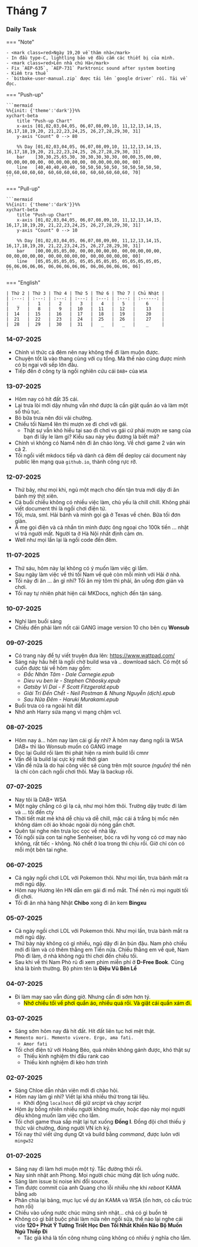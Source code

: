 # Tháng 7


### Daily Task

=== "Note"

    - <mark class=red>Ngày 19,20 về thăm nhà</mark>
    - In đầu type-C, lightling bảo vệ đầu cắm các thiết bị của mình.
    - <mark class=red>Lên nhà chú Hà</mark>
    - Fix `AEP-635`, `AEP-731` Parktronic sound after system booting
    - Kiểm tra thuế
    - `bitbake-user-manual.zip` được tải lên `google driver` rồi. Tải về đọc.

=== "Push-up"

    ```mermaid
    %%{init: {'theme':'dark'}}%%
    xychart-beta
        title "Push-up Chart"
        x-axis [01,02,03,04,05, 06,07,08,09,10, 11,12,13,14,15, 16,17,18,19,20, 21,22,23,24,25, 26,27,28,29,30, 31]
        y-axis "Count" 0 --> 80

        %% Day [01,02,03,04,05, 06,07,08,09,10, 11,12,13,14,15, 16,17,18,19,20, 21,22,23,24,25, 26,27,28,29,30, 31]
        bar    [30,30,25,65,30, 30,30,30,30,30, 00,00,35,00,00, 00,00,00,00,00, 00,00,00,00,00, 00,00,00,00,00, 00]
        line   [40,40,40,40,40, 50,50,50,50,50, 50,50,50,50,50, 60,60,60,60,60, 60,60,60,60,60, 60,60,60,60,60, 70]
    ```

=== "Pull-up"

    ```mermaid
    %%{init: {'theme':'dark'}}%%
    xychart-beta
        title "Push-up Chart"
        x-axis [01,02,03,04,05, 06,07,08,09,10, 11,12,13,14,15, 16,17,18,19,20, 21,22,23,24,25, 26,27,28,29,30, 31]
        y-axis "Count" 0 --> 10

        %% Day [01,02,03,04,05, 06,07,08,09,00, 11,12,13,14,15, 16,17,18,19,20, 21,22,23,24,25, 26,27,28,29,30, 31]
        bar    [00,00,05,05,00, 00,00,00,00,00, 00,00,00,00,00, 00,00,00,00,00, 00,00,00,00,00, 00,00,00,00,00, 00]
        line   [05,05,05,05,05, 05,05,05,05,05, 05,05,05,05,05, 06,06,06,06,06, 06,06,06,06,06, 06,06,06,06,06, 06]
    ```

=== "English"

    | Thứ 2 | Thứ 3 | Thứ 4 | Thứ 5 | Thứ 6 | Thứ 7 | Chủ Nhật |
    | :---: | :---: | :---: | :---: | :---: | :---: | :------: |
    |   _   |   1   |   2   |   3   |   4   |   5   |    6     |
    |   7   |   8   |   9   |  10   |  11   |  12   |    13    |
    |  14   |  15   |  16   |  17   |  18   |  19   |    20    |
    |  21   |  22   |  23   |  24   |  25   |  26   |    27    |
    |  28   |  29   |  30   |  31   |   _   |   _   |    _     |

### 14-07-2025

- Chính vì thức cả đêm nên nay không thể đi làm muộn được.
- Chuyện tốt là vào thang cùng với cụ tổng. Mà thế nào cũng được mình có bị ngại với sếp lớn đâu.
- Tiếp đến ở công ty là ngồi nghiên cứu cái `DAB+` của `WSA`

### 13-07-2025

- Hôm nay có hít đất 35 cái.
- Lại trưa lòi mới dậy nhưng vẫn nhớ được là cần giặt quần áo và làm một số thủ tục.
- Bỏ bữa trưa nên đói vãi chưởng.
- Chiều tối Nam4 lên thì mượn xe đi chơi với gái.
    - Thật sự vẫn khó hiểu tại sao đi chơi vs gái cứ phải mượn xe sang của bạn đi lấy le làm gì? Kiểu sau này yêu đương là biết mà?
- Chính vì không có Nam4 nên đi ăn cháo lòng. Về chơi game 2 ván win cả 2.
- Tối ngồi viết mkdocs tiếp và dành cả đêm để deploy cái document này public lên mạng qua `github.io`, thành công rực rỡ.

### 12-07-2025

- Thứ bảy, như mọi khi, ngủ một mạch cho đến tận trưa mới dậy đi ăn bánh mỳ thịt xiên.
- Cả buổi chiều không có nhiều việc làm, chủ yếu là chill chill. Không phải viết document thì là ngồi chơi điện tử.
- Tối, mưa, sml. Hải bánh và mình gọi gà ở Texas về chén. Bữa tối đơn giản.
- À mẹ gọi điện và cả nhắn tin mình được ông ngoại cho 100k tiền ... nhặt ví trả người mất. Người ta ở Hà Nội nhất định cảm ơn.
- Well như mọi lần lại là ngồi code đến đêm.

### 11-07-2025

- Thứ sáu, hôm này lại không có ý muốn làm việc gì lắm.
- Sau ngày làm việc về thì tối Nam về quê còn mỗi mình với Hải ở nhà.
- Tối này đi ăn ... ăn gì nhỉ? Tối ăn mỳ tôm thì phải, ăn uống đơn giản và chơi.
- Tối nay tự nhiên phát hiện cái MKDocs, nghịch đến tận sáng.

### 10-07-2025

- Nghỉ làm buổi sáng
- Chiều đến phải làm nốt cái GANG image version 10 cho bên cụ __Wonsub__

### 09-07-2025

- Có trang này để tự viết truyện đưa lên: https://www.wattpad.com/
- Sáng này hầu hết là ngồi chờ build wsa và .. download sách. Có một số cuốn được tải về hôm nay gồm:
    - _Đắc Nhân Tâm - Dale Carnegie.epub_
    - _Dieu vu ben le - Stephen Chbosky.epub_
    - _Gatsby Vi Dai - F Scott Fitzgerald.epub_
    - _Giải Trí Đến Chết - Neil Postman & Nhung Nguyễn (dịch).epub_
    - _Sau Nửa Đêm - Haruki Murakami.epub_
- Buổi trưa có ra ngoài hít đất
- Nhờ anh Harry sửa mạng vì mạng chậm vcl.

### 08-07-2025

- Hôm nay á... hôm nay làm cái gì ấy nhỉ? À hôm nay đang ngồi là WSA DAB+ thì lão Wonsub muốn có GANG image
- Đọc lại Guild rồi làm thì phát hiện ra mình build lỗi cmnr
- Vấn đề là build lại cực kỳ mất thời gian
- Vấn đề nữa là do hai công việc sẽ cùng trên một source _(nguồn)_ thế nên là chỉ còn cách ngồi chơi thôi. May là backup rồi.

### 07-07-2025

- Nay tôi là DAB+ WSA
- Một ngày chẳng có gì lạ cả, như mọi hôm thôi. Trường dậy trước đi làm và ... tôi đến cty
- Thời tiết mát mẻ khá dễ chịu và dễ chill, mặc cái á trắng bị mốc nên không dám cởi áo khoác ngoài dù nóng gần chớt.
- Quên tai nghe nên trưa lọc cọc về nhà lấy.
- Tối ngồi sửa con tai nghe Senheiser, bóc ra với hy vọng có cơ may nào không, rất tiếc - không. Nó chết ở loa trong thì chịu rồi. Giờ chỉ còn có mỗi một bên tai nghe.

### 06-07-2025

- Cả ngày ngồi chơi LOL với Pokemon thôi. Như mọi lần, trưa bảnh mắt ra mới ngủ dậy.
- Hôm nay Hương lên HN dẫn em gái đi mổ mắt. Thế nên rủ mọi người tối đi chơi.
- Tối đi ăn nhà hàng Nhật __Chibo__ xong đi ăn kem __Bingxu__

### 05-07-2025

- Cả ngày ngồi chơi LOL với Pokemon thôi. Như mọi lần, trưa bảnh mắt ra mới ngủ dậy.
- Thứ bày này không có gì nhiều, ngủ dậy đi ăn bún đậu. Nam phò chiều mới đi làm và có thêm thằng em Tiến nữa. Chiều thằng em về quê, Nam Phò đi làm, ở nhà không ngủ thì chơi đến chiều tối.
- Sau khi về thì Nam Phò rủ đi xem phim miễn phí ở __D-Free Book__. Cũng khá là bình thường. Bộ phim tên là __Điệu Vũ Bên Lề__

### 04-07-2025

- Đi làm may sao vẫn đúng giờ. Nhưng cần đi sớm hơn tý.
    - <mark>Nhớ chiều tối về phơi quần áo, nhiều quá rồi. Và giặt cái quần xám đi.</mark>

### 03-07-2025

- Sáng sớm hôm nay đã hít đất. Hít đất liên tục hơi mệt thật.
- `Memento mori. Memento vivere. Ergo, ama fati.`
    - `Amor fati`
- Tối chơi điện tử với Hoàng Béo, quả nhiên không gánh được, khó thật sự
    - Thiếu kinh nghiệm thi đấu rank cao
    - Thiếu kinh nghiệm đi kèo hơn trình

### 02-07-2025

- Sáng Chloe dẫn nhân viên mới đi chào hỏi.
- Hôm nay làm gì nhỉ? Viết lại khá nhiều thứ trong tài liệu.
    - Khởi động `localhost` để giữ _srcipt_ và chạy _script_
- Hôm ây bỗng nhiên nhiều người không muốn, hoặc dạo này mọi người đều không muốn làm việc cho lắm.
- Tối chơi game thua sấp mặt lại tụt xuống __Đồng I__. Đồng đội chơi thiếu ý thức vãi chưởng, đúng người VN ích kỷ.
- Tối nay thử viết ứng dụng Qt và build bằng _command_, được luôn với `mingw32`

### 01-07-2025

- Sáng nay đi làm hơi muộn một tý. Tắc đường thôi rồi.
- Nay sinh nhật anh Phong. Mọi người chúc mừng đặt lịch uống nước.
- Sáng làm issue bị noise khi đổi source.
- Tìm được commit của anh Quang cho lỗi nhiễu nhẹ khi _reboot_ KAMA bằng `adb`
- Phân chia lại bảng, mục lục về dự án KAMA và WSA (ổn hơn, có cấu trúc hơn rồi)
- Chiều vào uống nước chúc mừng sinh nhật... chả có gì buồn tẻ
- Không có gì bắt buộc phải làm nữa nên ngồi sửa, thế nào lại nghe cái vide __120+ Phút Ý Tưởng Triết Học Đen Tối Nhất Khiến Não Bộ Muốn Ngủ Thiếp Đi__
    - Tác giả khá là tốn công nhưng cũng không có nhiều ý nghĩa cho lắm.